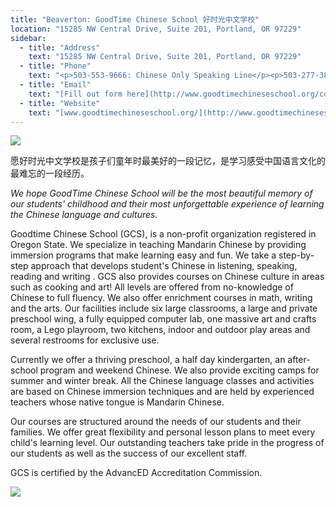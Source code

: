 ```yaml
---
title: "Beaverton: GoodTime Chinese School 好时光中文学校"
location: "15285 NW Central Drive, Suite 201, Portland, OR 97229"
sidebar:
  - title: "Address"
    text: "15285 NW Central Drive, Suite 201, Portland, OR 97229"
  - title: "Phone"
    text: "<p>503-553-9666: Chinese Only Speaking Line</p><p>503-277-3899: Chinese and English Speaking Line</p><p>503-616-5585: English Only Line</p>"
  - title: "Email"
    text: "[Fill out form here](http://www.goodtimechineseschool.org/contact/)"
  - title: "Website"
    text: "[www.goodtimechineseschool.org/](http://www.goodtimechineseschool.org/)"
---
```


![](https://res.cloudinary.com/dhngj18do/image/upload/f_auto,q_auto/v1/images/activities/goodtime_ljcrpyxbbeh4vxkivhvh)

愿好时光中文学校是孩子们童年时最美好的一段记忆，是学习感受中国语言文化的最难忘的一段经历。

_We hope GoodTime Chinese School will be the most beautiful memory of our students' childhood and their most unforgettable experience of learning the Chinese language and cultures._

Goodtime Chinese School (GCS), is a non-profit organization registered in Oregon State. We specialize in teaching Mandarin Chinese by providing immersion programs that make learning easy and fun. We take a step-by-step approach that develops student's Chinese in listening, speaking, reading and writing . GCS also provides courses on Chinese culture in areas such as cooking and art! All levels are offered from no-knowledge of Chinese to full fluency. We also offer enrichment courses in math, writing and the arts. Our facilities include six large classrooms, a large and private preschool wing, a fully equipped computer lab, one massive art and crafts room, a Lego playroom, two kitchens, indoor and outdoor play areas and several restrooms for exclusive use.

Currently we offer a thriving preschool, a half day kindergarten, an after-school program and weekend Chinese. We also provide exciting camps for summer and winter break. All the Chinese language classes and activities are based on Chinese immersion techniques and are held by experienced teachers whose native tongue is Mandarin Chinese.

Our courses are structured around the needs of our students and their families. We offer great flexibility and personal lesson plans to meet every child's learning level. Our outstanding teachers take pride in the progress of our students as well as the success of our excellent staff.

GCS is certified by the AdvancED Accreditation Commission.

![](https://res.cloudinary.com/dhngj18do/image/upload/f_auto,q_auto/v1/images/activities/goodtimepic_o5ea1xgk4oxqafnz7hlr)
